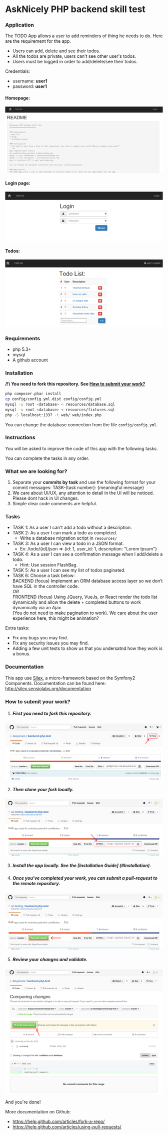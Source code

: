 AskNicely PHP backend skill test
==========================


### Application
The TODO App allows a user to add reminders of thing he needs to do. Here are the requirement for the app.
* Users can add, delete and see their todos.
* All the todos are private, users can't see other user's todos.
* Users must be logged in order to add/delete/see their todos.

Credentials:
* username: **user1**
* password: **user1**

#### Homepage:
![Homepage](https://github.com/asknicely/backend-php-test/blob/master/web/img/homepage.png?raw=true "Homepage")

#### Login page:
![Login page](https://github.com/asknicely/backend-php-test/blob/master/web/img/login-page.png?raw=true "Login page")

#### Todos:
![Todos](https://github.com/asknicely/backend-php-test/blob/master/web/img/todos.png?raw=true "Todos")

### Requirements
* php 5.3+
* mysql
* A github account

### Installation
**/!\ You need to fork this repository. See [How to submit your work?](#how-to-submit-your-work)**
```sh
php composer.phar install
cp config/config.yml.dist config/config.yml
mysql -u root <database> < resources/database.sql
mysql -u root <database> < resources/fixtures.sql
php -S localhost:1337 -t web/ web/index.php
```
You can change the database connection from the file `config/config.yml`.

### Instructions

You will be asked to improve the code of this app with the following tasks.

You can complete the tasks in any order.

### What we are looking for?
1. Separate your <b>commits by task</b> and use the following format for your commit messages: TASK-{task number}: {meaningful message}
2. We care about UI/UX, any attention to detail in the UI will be noticed. Please dont hack in UI changes. 
3. Simple clear code comments are helpful.   

### Tasks
* TASK 1: As a user I can't add a todo without a description.
* TASK 2: As a user I can mark a todo as completed.
    - Write a database migration script in `resources/`
* TASK 3: As a user I can view a todo in a JSON format.
    - Ex: /todo/{id}/json => {id: 1, user_id: 1, description: "Lorem Ipsum"}
* TASK 4: As a user I can see a confirmation message when I add/delete a todo.
    - Hint: Use session FlashBag.
* TASK 5: As a user I can see my list of todos paginated.
* TASK 6: Choose a task below:
 <br>BACKEND (focus) Implement an ORM database access layer so we don’t have SQL in the controller code.
 <br><i>OR</i><br>
 FRONTEND (focus) Using JQuery, VueJs, or React render the todo list dynamically and allow the delete + completed buttons to work dynamically via an Ajax<br>
 (You do not need to make pagination to work). We care about the user experience here, this might be animation?  
 
    

Extra tasks:
- Fix any bugs you may find.
- Fix any security issues you may find.
- Adding a few unit tests to show us that you undersatnd how they work is a bonus. 

### Documentation
This app use [Silex](http://silex.sensiolabs.org/), a  micro-framework based on the Symfony2 Components.
Documentation can be found here: http://silex.sensiolabs.org/documentation


### How to submit your work?

1. ##### First you need to fork this repository.
![Forking a repo](https://github.com/asknicely/backend-php-test/blob/master/web/img/fork.png?raw=true "Forking a repo")

2. ##### Then clone your fork locally.
![Cloning a repo](https://github.com/asknicely/backend-php-test/blob/master/web/img/clone.png?raw=true "Cloning a repo")

3. ##### Install the app locally. See the [Installation Guide] (#Installation).

4. ##### Once you've completed your work, you can submit a pull-request to the remote repository.
![ a Pull Request](https://github.com/asknicely/backend-php-test/blob/master/web/img/pull-request.png?raw=true "Creating a Pull Request")

5. ##### Review your changes and validate.
![Validating a Pull Request](https://github.com/asknicely/backend-php-test/blob/master/web/img/pull-request-review.png?raw=true "Validating a Pull Request")



And you're done!


More documentation on Github:
* https://help.github.com/articles/fork-a-repo/
* https://help.github.com/articles/using-pull-requests/

